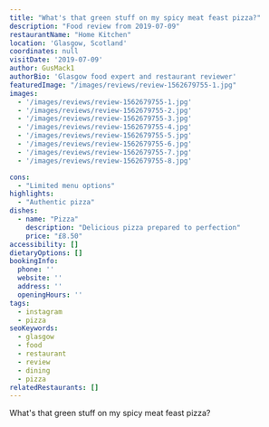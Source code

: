 ```yaml
---
title: "What's that green stuff on my spicy meat feast pizza?"
description: "Food review from 2019-07-09"
restaurantName: "Home Kitchen"
location: 'Glasgow, Scotland'
coordinates: null
visitDate: '2019-07-09'
author: GusMack1
authorBio: 'Glasgow food expert and restaurant reviewer'
featuredImage: "/images/reviews/review-1562679755-1.jpg"
images:
  - '/images/reviews/review-1562679755-1.jpg'
  - '/images/reviews/review-1562679755-2.jpg'
  - '/images/reviews/review-1562679755-3.jpg'
  - '/images/reviews/review-1562679755-4.jpg'
  - '/images/reviews/review-1562679755-5.jpg'
  - '/images/reviews/review-1562679755-6.jpg'
  - '/images/reviews/review-1562679755-7.jpg'
  - '/images/reviews/review-1562679755-8.jpg'

cons:
  - "Limited menu options"
highlights:
  - "Authentic pizza"
dishes:
  - name: "Pizza"
    description: "Delicious pizza prepared to perfection"
    price: "£8.50"
accessibility: []
dietaryOptions: []
bookingInfo:
  phone: ''
  website: ''
  address: ''
  openingHours: ''
tags:
  - instagram
  - pizza
seoKeywords:
  - glasgow
  - food
  - restaurant
  - review
  - dining
  - pizza
relatedRestaurants: []
---
```

What's that green stuff on my spicy meat feast pizza?
